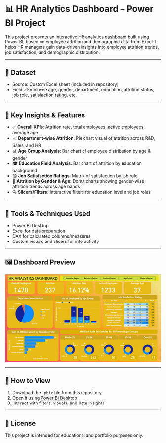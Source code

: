 # 📊 HR Analytics Dashboard – Power BI Project

This project presents an interactive HR analytics dashboard built using Power BI, based on employee attrition and demographic data from Excel. It helps HR managers gain data-driven insights into employee attrition trends, job satisfaction, and demographic distribution.

---

## 📁 Dataset
- Source: Custom Excel sheet (included in repository)
- Fields: Employee age, gender, department, education, attrition status, job role, satisfaction rating, etc.

---

## 🎯 Key Insights & Features
- ✅ **Overall KPIs**: Attrition rate, total employees, active employees, average age
- 📈 **Department-wise Attrition**: Pie chart visual of attrition across R&D, Sales, and HR
- 📊 **Age Group Analysis**: Bar chart of employee distribution by age & gender
- 🎓 **Education Field Analysis**: Bar chart of attrition by education background
- 😊 **Job Satisfaction Ratings**: Matrix of satisfaction by job role
- 👥 **Attrition by Gender & Age**: Donut charts showing gender-wise attrition trends across age bands
- 🔍 **Slicers/Filters**: Interactive filters for education level and job roles

---

## 🧩 Tools & Techniques Used
- Power BI Desktop
- Excel for data preparation
- DAX for calculated columns/measures
- Custom visuals and slicers for interactivity

---

## 🖼️ Dashboard Preview
![Dashboard Preview](Dashboard.png)

---

## 🚀 How to View
1. Download the `.pbix` file from this repository
2. Open it using [Power BI Desktop](https://powerbi.microsoft.com/en-us/downloads/)
3. Interact with filters, visuals, and data insights

---

## 📌 License
This project is intended for educational and portfolio purposes only.
